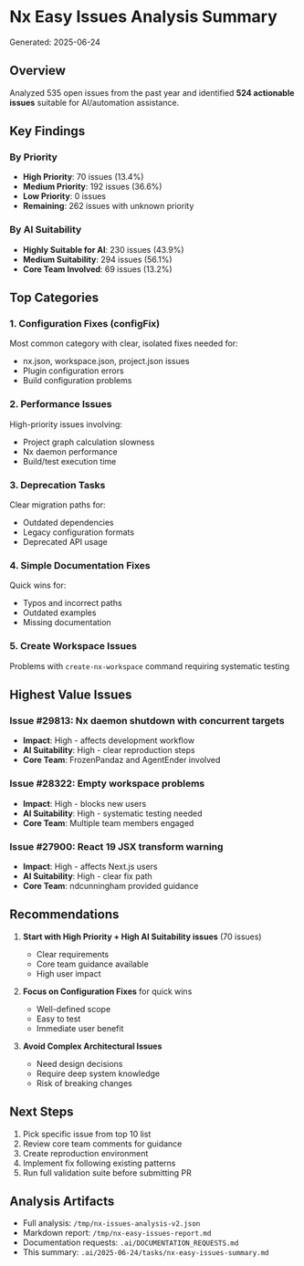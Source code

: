# Nx Easy Issues Analysis Summary

Generated: 2025-06-24

## Overview

Analyzed 535 open issues from the past year and identified **524 actionable issues** suitable for AI/automation assistance.

## Key Findings

### By Priority
- **High Priority**: 70 issues (13.4%)
- **Medium Priority**: 192 issues (36.6%)
- **Low Priority**: 0 issues
- **Remaining**: 262 issues with unknown priority

### By AI Suitability
- **Highly Suitable for AI**: 230 issues (43.9%)
- **Medium Suitability**: 294 issues (56.1%)
- **Core Team Involved**: 69 issues (13.2%)

## Top Categories

### 1. Configuration Fixes (configFix)
Most common category with clear, isolated fixes needed for:
- nx.json, workspace.json, project.json issues
- Plugin configuration errors
- Build configuration problems

### 2. Performance Issues
High-priority issues involving:
- Project graph calculation slowness
- Nx daemon performance
- Build/test execution time

### 3. Deprecation Tasks
Clear migration paths for:
- Outdated dependencies
- Legacy configuration formats
- Deprecated API usage

### 4. Simple Documentation Fixes
Quick wins for:
- Typos and incorrect paths
- Outdated examples
- Missing documentation

### 5. Create Workspace Issues
Problems with `create-nx-workspace` command requiring systematic testing

## Highest Value Issues

### Issue #29813: Nx daemon shutdown with concurrent targets
- **Impact**: High - affects development workflow
- **AI Suitability**: High - clear reproduction steps
- **Core Team**: FrozenPandaz and AgentEnder involved

### Issue #28322: Empty workspace problems
- **Impact**: High - blocks new users
- **AI Suitability**: High - systematic testing needed
- **Core Team**: Multiple team members engaged

### Issue #27900: React 19 JSX transform warning
- **Impact**: High - affects Next.js users
- **AI Suitability**: High - clear fix path
- **Core Team**: ndcunningham provided guidance

## Recommendations

1. **Start with High Priority + High AI Suitability issues** (70 issues)
   - Clear requirements
   - Core team guidance available
   - High user impact

2. **Focus on Configuration Fixes** for quick wins
   - Well-defined scope
   - Easy to test
   - Immediate user benefit

3. **Avoid Complex Architectural Issues**
   - Need design decisions
   - Require deep system knowledge
   - Risk of breaking changes

## Next Steps

1. Pick specific issue from top 10 list
2. Review core team comments for guidance
3. Create reproduction environment
4. Implement fix following existing patterns
5. Run full validation suite before submitting PR

## Analysis Artifacts

- Full analysis: `/tmp/nx-issues-analysis-v2.json`
- Markdown report: `/tmp/nx-easy-issues-report.md`
- Documentation requests: `.ai/DOCUMENTATION_REQUESTS.md`
- This summary: `.ai/2025-06-24/tasks/nx-easy-issues-summary.md`